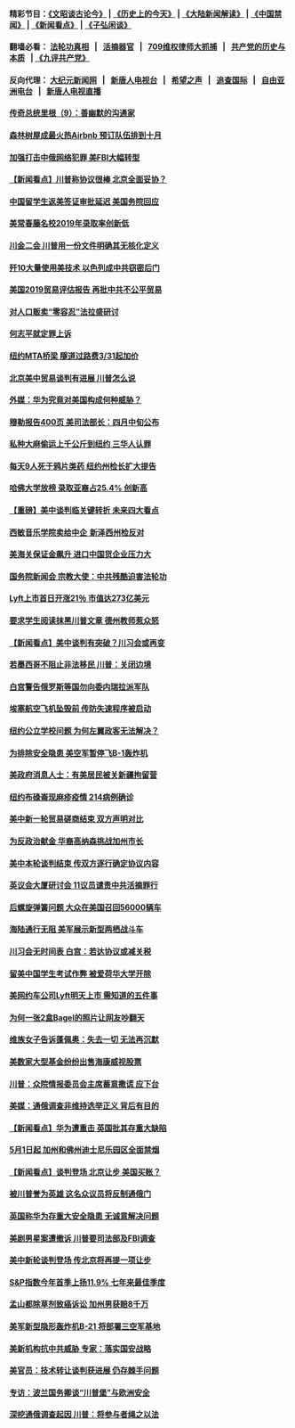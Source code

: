 #### 精彩节目：[《文昭谈古论今》](http://134.209.198.168/wenzhao) | [《历史上的今天》](http://134.209.198.168/today-in-history) | [《大陆新闻解读》](http://134.209.198.168/ntdtv-comedy) | [《中国禁闻》](http://134.209.198.168/ntdtv-news) | [《新闻看点》](http://134.209.198.168/news-insight) | [《子弘闲谈》](http://134.209.198.168/zihongxiantan/) 

  #### 翻墙必看： [法轮功真相](http://134.209.198.168:10000/videos/truth.html) &nbsp;&nbsp;|&nbsp;&nbsp; [活摘器官](http://134.209.198.168:10000/videos/res/Organs/) &nbsp;&nbsp;|&nbsp;&nbsp; [709维权律师大抓捕](http://134.209.198.168:10000/videos/709/) &nbsp;&nbsp;|&nbsp;&nbsp; [共产党的历史与本质](http://134.209.198.168:10000/videos/ccp.html) &nbsp;&nbsp;| [《九评共产党》](http://134.209.198.168:10000/videos/jiuping/) 

#### 反向代理： [大纪元新闻网](http://134.209.198.168:10080/) &nbsp;&nbsp;|&nbsp;&nbsp; [新唐人电视台](http://134.209.198.168:8000/) &nbsp;&nbsp;|&nbsp;&nbsp; [希望之声](http://134.209.198.168:8200/) &nbsp;&nbsp;|&nbsp;&nbsp; [追查国际](http://134.209.198.168:10010/) &nbsp;&nbsp;|&nbsp;&nbsp; [自由亚洲电台](http://134.209.198.168:9800/) &nbsp;&nbsp;|&nbsp;&nbsp; [新唐人电视直播](http://134.209.198.168/) 

#### [传奇总统里根（9）：善幽默的沟通家](../pages/nsc412/n11151700.md?t=03310337) 

#### [森林树屋成最火热Airbnb 预订队伍排到十月](../pages/nsc412/n11151820.md?t=03310337) 

#### [加强打击中俄网络犯罪 美FBI大幅转型](../pages/nsc412/n11151611.md?t=03310337) 

#### [【新闻看点】川普称协议很棒 北京全面妥协？](../pages/nsc412/n11151468.md?t=03310337) 

#### [中国留学生返美签证审批延迟 美国务院回应](../pages/nsc412/n11151314.md?t=03310337) 

#### [美常春藤名校2019年录取率创新低](../pages/nsc412/n11151277.md?t=03310337) 

#### [川金二会 川普用一份文件明确其无核化定义](../pages/nsc412/n11151140.md?t=03310337) 

#### [歼10大量使用美技术 以色列成中共窃密后门](../pages/nsc412/n11143429.md?t=03310337) 

#### [美国2019贸易评估报告 再批中共不公平贸易](../pages/nsc412/n11150818.md?t=03310337) 

#### [对人口贩卖“零容忍”法拉盛研讨](../pages/nsc412/n11150877.md?t=03310337) 

#### [何志平就定罪上诉](../pages/nsc412/n11150869.md?t=03310337) 

#### [纽约MTA桥梁 隧道过路费3/31起加价](../pages/nsc412/n11150854.md?t=03310337) 

#### [北京美中贸易谈判有进展 川普怎么说](../pages/nsc412/n11150224.md?t=03310337) 

#### [外媒：华为究竟对美国构成何种威胁？](../pages/nsc412/n11149562.md?t=03310337) 

#### [穆勒报告400页 美司法部长：四月中旬公布](../pages/nsc412/n11150091.md?t=03310337) 

#### [私种大麻偷运上千公斤到纽约 三华人认罪](../pages/nsc412/n11148686.md?t=03310337) 

#### [每天9人死于鸦片类药 纽约州检长扩大提告](../pages/nsc412/n11148700.md?t=03310337) 

#### [哈佛大学放榜 录取亚裔占25.4% 创新高](../pages/nsc412/n11149841.md?t=03310337) 

#### [【重磅】美中谈判临关键转折 未来四大看点](../pages/nsc412/n11149718.md?t=03310337) 

#### [西敏音乐学院卖给中企 新泽西州检反对](../pages/nsc412/n11149680.md?t=03310337) 

#### [美海关保证金飙升 进口中国货企业压力大](../pages/nsc412/n11149090.md?t=03310337) 

#### [国务院新闻会 宗教大使：中共残酷迫害法轮功](../pages/nsc412/n11149870.md?t=03310337) 

#### [Lyft上市首日开涨21％ 市值达273亿美元](../pages/nsc412/n11149695.md?t=03310337) 

#### [要求学生阅读抹黑川普文章 德州教师惹众怒](../pages/nsc412/n11149736.md?t=03310337) 

#### [【新闻看点】美中谈判有突破？川习会或再变](../pages/nsc412/n11149469.md?t=03310337) 

#### [若墨西哥不阻止非法移民 川普：关闭边境](../pages/nsc412/n11149488.md?t=03310337) 

#### [白宫警告俄罗斯等国勿向委内瑞拉派军队](../pages/nsc412/n11149658.md?t=03310337) 

#### [埃塞航空飞机坠毁前 传防失速程序被启动](../pages/nsc412/n11149281.md?t=03310337) 

#### [纽约公立学校问题 为何左翼政客无法解决？](../pages/nsc412/n11148665.md?t=03310337) 

#### [为排除安全隐患 美空军暂停飞B-1轰炸机](../pages/nsc412/n11149312.md?t=03310337) 

#### [美政府消息人士：有美居民被关新疆拘留营](../pages/nsc412/n11149339.md?t=03310337) 

#### [纽约布碌崙现麻疹疫情 214病例确诊](../pages/nsc412/n11148696.md?t=03310337) 

#### [美中新一轮贸易磋商结束 双方声明对比](../pages/nsc412/n11149183.md?t=03310337) 

#### [为反政治献金 华裔高纳森挑战加州市长](../pages/nsc412/n11147254.md?t=03310337) 

#### [美中本轮谈判结束 传双方逐行确定协议内容](../pages/nsc412/n11148669.md?t=03310337) 

#### [英议会大厦研讨会 11议员谴责中共活摘罪行](../pages/nsc412/n11147307.md?t=03310337) 

#### [后螺旋弹簧问题 大众在美国召回56000辆车](../pages/nsc412/n11148541.md?t=03310337) 

#### [海陆通行无阻 美军展示新型两栖战斗车](../pages/nsc412/n11148536.md?t=03310337) 

#### [川习会无时间表 白宫：若达协议或减关税](../pages/nsc412/n11147333.md?t=03310337) 

#### [留美中国学生考试作弊 被爱荷华大学开除](../pages/nsc412/n11147726.md?t=03310337) 

#### [美网约车公司Lyft明天上市 需知道的五件事](../pages/nsc412/n11147465.md?t=03310337) 

#### [为何一张2盒Bagel的照片让网友吵翻天](../pages/nsc412/n11147104.md?t=03310337) 

#### [维族女子告诉蓬佩奥：失去一切 无法再沉默](../pages/nsc412/n11135743.md?t=03310337) 

#### [美数家大型基金纷纷出售海康威视股票](../pages/nsc412/n11147111.md?t=03310337) 

#### [川普：众院情报委员会主席蓄意撒谎 应下台](../pages/nsc412/n11146907.md?t=03310337) 

#### [美媒：通俄调查非维持选举正义 背后有目的](../pages/nsc412/n11147110.md?t=03310337) 

#### [【新闻看点】华为遭重击 英国批其存重大缺陷](../pages/nsc412/n11146848.md?t=03310337) 

#### [5月1日起 加州和佛州迪士尼乐园区全面禁烟](../pages/nsc412/n11147050.md?t=03310337) 

#### [【新闻看点】谈判登场 北京让步 美国买账？](../pages/nsc412/n11146749.md?t=03310337) 

#### [被川普誉为英雄 这名众议员将反制通俄门](../pages/nsc412/n11146995.md?t=03310337) 

#### [英国称华为存重大安全隐患 无诚意解决问题](../pages/nsc412/n11146736.md?t=03310337) 

#### [美剧男星案遭撤诉 川普要司法部及FBI调查](../pages/nsc412/n11146727.md?t=03310337) 

#### [美中新轮谈判登场 传北京将再提一项让步](../pages/nsc412/n11146711.md?t=03310337) 

#### [S&P指数今年首季上扬11.9% 七年来最佳季度](../pages/nsc412/n11146536.md?t=03310337) 

#### [孟山都除草剂致癌诉讼 加州男获赔8千万](../pages/nsc412/n11146396.md?t=03310337) 

#### [美军新型隐形轰炸机B-21 将部署三空军基地](../pages/nsc412/n11146075.md?t=03310337) 

#### [美新机构抗中共威胁 专家：落实国安战略](../pages/nsc412/n11145499.md?t=03310337) 

#### [美官员：技术转让谈判获进展 仍存棘手问题](../pages/nsc412/n11145018.md?t=03310337) 

#### [专访：波兰国务卿谈“川普堡”与欧洲安全](../pages/nsc412/n11144470.md?t=03310337) 

#### [深挖通俄调查起因 川普：将参与者绳之以法](../pages/nsc412/n11145123.md?t=03310337) 


